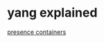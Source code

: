 # yang explained

[presence containers](https://plajjan.github.io/2019-11-11-whats-the-use-of-presence-containers.html)